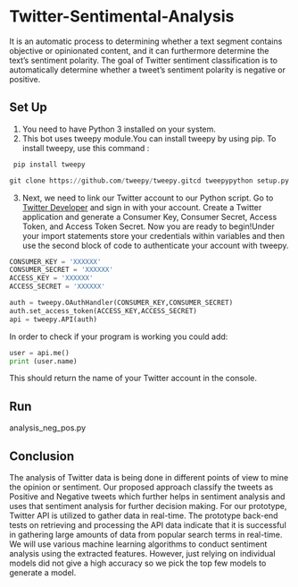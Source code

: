 # Twitter-Sentimental-Analysis
It is an automatic process to determining whether a text segment contains objective or opinionated content, and it can furthermore determine the text’s sentiment polarity. The goal of Twitter sentiment classification is to automatically determine whether a tweet’s sentiment polarity is negative or positive.

## Set Up
1. You need to have Python 3 installed on your system.
2. This bot uses tweepy module.You can install tweepy by using pip. To install tweepy, use this command :
```cmd
 pip install tweepy
 ```
```python
git clone https://github.com/tweepy/tweepy.gitcd tweepypython setup.py install
```
3. Next, we need to link our Twitter account to our Python script. Go to [Twitter Developer](https://developer.twitter.com/en) and sign in with your account. Create a Twitter application and generate a Consumer Key, Consumer Secret, Access Token, and Access Token Secret. Now you are ready to begin!Under your import statements store your credentials within variables and then use the second block of code to authenticate your account with tweepy.

```python
CONSUMER_KEY = 'XXXXXX'
CONSUMER_SECRET = 'XXXXXX'
ACCESS_KEY = 'XXXXXX'
ACCESS_SECRET = 'XXXXXX'
```
```python
auth = tweepy.OAuthHandler(CONSUMER_KEY,CONSUMER_SECRET)
auth.set_access_token(ACCESS_KEY,ACCESS_SECRET)
api = tweepy.API(auth)
````
In order to check if your program is working you could add:
```python
user = api.me()
print (user.name)
```
This should return the name of your Twitter account in the console.

## Run
analysis_neg_pos.py

## Conclusion
The analysis of Twitter data is being done in different points of view to mine the opinion or sentiment. Our proposed approach
classify the tweets as Positive and Negative tweets which further helps in sentiment analysis and uses that sentiment analysis
for further decision making. For our prototype, Twitter API is utilized to gather data in real-time. The prototype back-end tests
on retrieving and processing the API data indicate that it is successful in gathering large amounts of data from popular search
terms in real-time. We will use various machine learning algorithms to conduct sentiment analysis using the extracted features.
However, just relying on individual models did not give a high accuracy so we pick the top few models to generate a model. 

